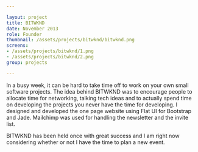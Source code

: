```yaml
---

layout: project
title: BITWKND
date: November 2013
role: Founder
thumbnail: /assets/projects/bitwknd/bitwknd.png
screens:
- /assets/projects/bitwknd/1.png
- /assets/projects/bitwknd/2.png
group: projects

---
```


In a busy week, it can be hard to take time off to work on your own small software projects. The idea behind BITWKND was to encourage people to allocate time for networking, talking tech ideas and to actually spend time on developing the projects you never have the time for developing. I designed and developed the one page website using Flat UI for Bootstrap and Jade. Mailchimp was used for handling the newsletter and the invite list.

BITWKND has been held once with great success and I am right now considering whether or not I have the time to plan a new event.
